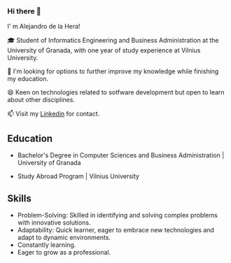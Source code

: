 ### Hi there 👋

I' m Alejandro de la Hera!

🎓 Student of Informatics Engineering and Business Administration at the University of Granada, with one year of study experience at Vilnius University. 

🌱 I'm looking for options to further improve my knowledge while finishing my education.

😄 Keen on technologies related to sotfware development but open to learn about other disciplines.

📫 Visit my [Linkedin](https://www.linkedin.com/in/alejandro-de-la-hera-luis-bb1609252/) for contact.

## Education

- Bachelor's Degree in Computer Sciences and Business Administration | University of Granada

- Study Abroad Program | Vilnius University

## Skills

- Problem-Solving: Skilled in identifying and solving complex problems with innovative solutions.
- Adaptability: Quick learner, eager to embrace new technologies and adapt to dynamic environments.
- Constantly learning.
- Eager to grow as a professional.
